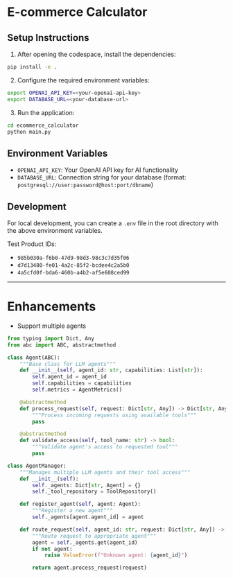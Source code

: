 # E-commerce Calculator

## Setup Instructions

1. After opening the codespace, install the dependencies:

```bash
pip install -e .
```

2. Configure the required environment variables:

```bash
export OPENAI_API_KEY=<your-openai-api-key>
export DATABASE_URL=<your-database-url>
```

3. Run the application:

```bash
cd ecommerce_calculator
python main.py
```

## Environment Variables

- `OPENAI_API_KEY`: Your OpenAI API key for AI functionality
- `DATABASE_URL`: Connection string for your database (format: `postgresql://user:password@host:port/dbname`)

## Development

For local development, you can create a `.env` file in the root directory with the above environment variables.

Test Product IDs:

- `985b030a-f6b0-47d9-98d3-98c3c7d35f06`
- `d7d13480-fe01-4a2c-85f2-bcdee4c2a5b0`
- `4a5cfd0f-bda6-460b-a4b2-af5e608ced99`

---

# Enhancements

- Support multiple agents

```python
from typing import Dict, Any
from abc import ABC, abstractmethod

class Agent(ABC):
    """Base class for LLM agents"""
    def __init__(self, agent_id: str, capabilities: List[str]):
        self.agent_id = agent_id
        self.capabilities = capabilities
        self.metrics = AgentMetrics()

    @abstractmethod
    def process_request(self, request: Dict[str, Any]) -> Dict[str, Any]:
        """Process incoming requests using available tools"""
        pass

    @abstractmethod
    def validate_access(self, tool_name: str) -> bool:
        """Validate agent's access to requested tool"""
        pass
```

```python
class AgentManager:
    """Manages multiple LLM agents and their tool access"""
    def __init__(self):
        self._agents: Dict[str, Agent] = {}
        self._tool_repository = ToolRepository()

    def register_agent(self, agent: Agent):
        """Register a new agent"""
        self._agents[agent.agent_id] = agent

    def route_request(self, agent_id: str, request: Dict[str, Any]) -> Dict[str, Any]:
        """Route request to appropriate agent"""
        agent = self._agents.get(agent_id)
        if not agent:
            raise ValueError(f"Unknown agent: {agent_id}")

        return agent.process_request(request)
```
